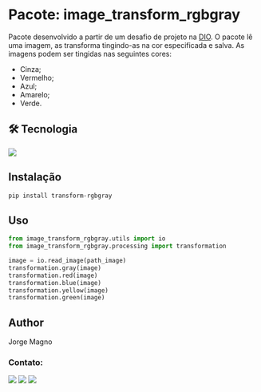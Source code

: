 # Pacote: image_transform_rgbgray

Pacote desenvolvido a partir de um desafio de projeto na [DIO](https://digitalinnovation.one/). 
O pacote lê uma imagem, as transforma tingindo-as na cor especificada e salva. As imagens podem ser tingidas nas seguintes cores:
- Cinza;
- Vermelho;
- Azul;
- Amarelo;
- Verde.

## 🛠 Tecnologia
<img src="https://img.shields.io/badge/Python-FFD43B?style=for-the-badge&logo=python&logoColor=blue" />

## Instalação

```bash
pip install transform-rgbgray
```

## Uso

```python
from image_transform_rgbgray.utils import io
from image_transform_rgbgray.processing import transformation

image = io.read_image(path_image)
transformation.gray(image)
transformation.red(image)
transformation.blue(image)
transformation.yellow(image)
transformation.green(image)
```

## Author
Jorge Magno

### Contato:
[<img src="https://img.shields.io/badge/linkedin-%230077B5.svg?&style=for-the-badge&logo=linkedin&logoColor=white" />](https://www.linkedin.com/in/jorge-magno-l-moraes-381a19174/) 
[<img src = "https://img.shields.io/badge/instagram-%23E4405F.svg?&style=for-the-badge&logo=instagram&logoColor=white">](https://www.instagram.com/jorgepierrot/?hl=pt-br) 
[<img src = "https://img.shields.io/badge/facebook-%231877F2.svg?&style=for-the-badge&logo=facebook&logoColor=white">](https://www.facebook.com/jorge.magno.7)
